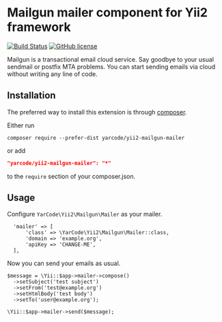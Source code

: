 # Mailgun mailer component for Yii2 framework

[![Build Status](https://travis-ci.org/yarcode/yii2-mailgun-mailer.svg?branch=master)](https://travis-ci.org/yarcode/yii2-mailgun-mailer)
[![GitHub license](https://img.shields.io/github/license/yarcode/yii2-mailgun-mailer.svg)](https://github.com/yarcode/yii2-mailgun-mailer/blob/master/LICENSE.md)

Mailgun is a transactional email cloud service. 
Say goodbye to your usual sendmail or postfix MTA problems. 
You can start sending emails via cloud without writing any line of code.

## Installation

The preferred way to install this extension is through
[composer](http://getcomposer.org/download/).

Either run

```
composer require --prefer-dist yarcode/yii2-mailgun-mailer
```

or add

```json
"yarcode/yii2-mailgun-mailer": "*"
```

to the `require` section of your composer.json.

## Usage
Configure `YarCode\Yii2\Mailgun\Mailer` as your mailer.
```
  'mailer' => [
      'class' => \YarCode\Yii2\Mailgun\Mailer::class,
      'domain => 'example.org',
      'apiKey => 'CHANGE-ME',
  ],
```
Now you can send your emails as usual.
```
$message = \Yii::$app->mailer->compose()
  ->setSubject('test subject')
  ->setFrom('test@example.org')
  ->setHtmlBody('test body')
  ->setTo('user@example.org');

\Yii::$app->mailer->send($message);
```
